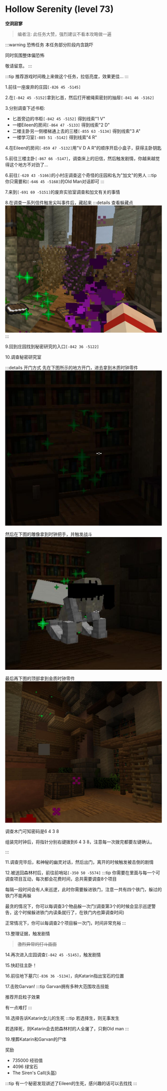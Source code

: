 # Hollow Serenity (level 73)
**空洞寂寥**
>编者注: 此任务大赞，强烈建议不看本攻略做一遍

:::warning 恐怖任务
本任务部分阶段内含跳吓

同时氛围整体偏恐怖

敬请留意。
:::

:::tip
推荐游戏时间晚上来做这个任务，拉低亮度，效果更佳...
:::

1.前往一座废弃的庄园`[-826 45 -5145]`

2.在`[-842 45 -5152]`拿到匕首，然后打开被绳索密封的抽屉`[-841 46 -5162]`

3.分别调查下述书柜:

+ 匕首旁边的书柜`[-842 45 -5152]` 得到线索"1 V"
+ 一楼Eileen的房间`[-864 47 -5133]` 得到线索"2 D"
+ 二楼主卧另一侧楼梯通上去的三楼`[-855 63 -5134]` 得到线索"3 A"
+ 一楼学习室`[-885 51 -5142]` 得到线索"4 R"
  
4.在Eileen的房间`[-859 47 -5132]`用"V D A R"的顺序开启小盒子，获得主卧钥匙

5.前往三楼主卧`[-867 66 -5147]`，调查床上的旧信，然后触发剧情，你越来越觉得这个地方不对劲了...

6.前往`[-620 43 -5166]`的小村庄调查这个奇怪的庄园和名为"加文"的男人
:::tip
你只需要和`[-646 45 -5168]`的Old Man对话即可
:::

7.来到`[-691 69 -5151]`的废弃实验室调查和加文有关的事情

8.在调查一系列信件触发尖叫事件后，藏起来
:::details 查看躲藏点
![你可以躲藏在灌木丛后面](/assets/img/lvl73-1.jpg)
:::

9.回到庄园找到秘密研究的入口`[-842 36 -5122]`

10.调查秘密研究室

:::details 开门方式
先在下图所示的地方开门，进去拿到木质时钟零件
![](/assets/img/lvl73-3.jpg)

然后在下图的雕像拿到时钟把手，并触发战斗
![](/assets/img/lvl73-2.jpg)

最后再下图的顶部拿到金质时钟零件
![](/assets/img/lvl73-4.jpg)

调查木门可知密码是6 4 3 8

组装完时钟后，将指针分别右键拨到6 4 3 8，注意每一次拨完都要左键确认。

:::

11.调查完毕后，和神秘的幽灵对话，然后出门，离开的时候触发被击倒的剧情

12.被送回森林村后，前往前哨站`[-350 50 -5574]`
:::tip
你需要在里面与每一个可调查项目互动，每次都会花费时间，总共需要调查8个项目

每隔一段时间会有人来巡逻，此时你需要躲进铁门，注意一共有四个铁门，躲过的铁门不能再躲

最贪的情况下，你可以每调查3个物品躲一次门(调查第3个的时候会显示巡逻警告，这个时候躲进铁门内读条就行了，在铁门内也算调查时间)

正常情况下，你可以每调查2个项目躲一次门，时间非常充裕
:::

13.整理证据，触发剧情
>~~激烈异常的打斗画面~~

14.再次进入庄园调查`[-842 45 -5145]`，触发剧情

15.快赶往主卧！

16.前往地下墓穴`[-836 36 -5134]`，向Katarin指出宝石的位置

17.击败Garvan!
:::tip
Garvan拥有多种大范围攻击技能

推荐开启粒子效果

有一点难打
:::

18.选择告诉Katarin女儿的生死
:::tip
若选择生，则无事发生

若选择死，则Katarin会去把森林村的人全屠了，只剩Old man
:::

19.埋葬Katarin和Garvan的尸体

奖励
+ 735000 经验值
+ 4096 绿宝石
+ The Siren's Call(头盔)

:::tip
有一个秘密发现讲述了Eileen的生死，感兴趣的话可以去找找
:::